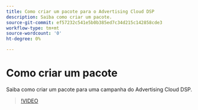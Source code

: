 ```yaml
---
title: Como criar um pacote para o Advertising Cloud DSP
description: Saiba como criar um pacote.
source-git-commit: ef57232c541e5b0b385ed7c34d215c142858cde3
workflow-type: tm+mt
source-wordcount: '0'
ht-degree: 0%

---
```


# Como criar um pacote

Saiba como criar um pacote para uma campanha do Advertising Cloud DSP.

>[!VIDEO](https://video.tv.adobe.com/v/339203)
